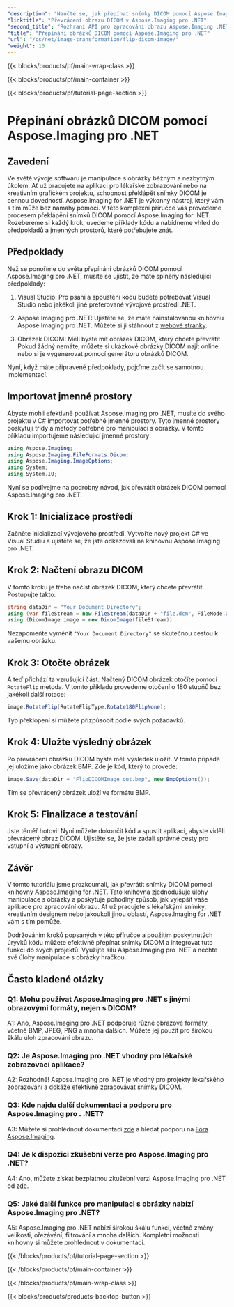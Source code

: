 ```yaml
---
"description": "Naučte se, jak přepínat snímky DICOM pomocí Aspose.Imaging pro .NET. Snadná a efektivní manipulace s obrázky pro lékařské aplikace a další."
"linktitle": "Převrácení obrazu DICOM v Aspose.Imaging pro .NET"
"second_title": "Rozhraní API pro zpracování obrazu Aspose.Imaging .NET"
"title": "Přepínání obrázků DICOM pomocí Aspose.Imaging pro .NET"
"url": "/cs/net/image-transformation/flip-dicom-image/"
"weight": 10
---
```


{{< blocks/products/pf/main-wrap-class >}}

{{< blocks/products/pf/main-container >}}

{{< blocks/products/pf/tutorial-page-section >}}

# Přepínání obrázků DICOM pomocí Aspose.Imaging pro .NET

## Zavedení

Ve světě vývoje softwaru je manipulace s obrázky běžným a nezbytným úkolem. Ať už pracujete na aplikaci pro lékařské zobrazování nebo na kreativním grafickém projektu, schopnost překlápět snímky DICOM je cennou dovedností. Aspose.Imaging for .NET je výkonný nástroj, který vám s tím může bez námahy pomoci. V této komplexní příručce vás provedeme procesem překlápění snímků DICOM pomocí Aspose.Imaging for .NET. Rozebereme si každý krok, uvedeme příklady kódu a nabídneme vhled do předpokladů a jmenných prostorů, které potřebujete znát.

## Předpoklady

Než se ponoříme do světa přepínání obrázků DICOM pomocí Aspose.Imaging pro .NET, musíte se ujistit, že máte splněny následující předpoklady:

1. Visual Studio: Pro psaní a spouštění kódu budete potřebovat Visual Studio nebo jakékoli jiné preferované vývojové prostředí .NET.

2. Aspose.Imaging pro .NET: Ujistěte se, že máte nainstalovanou knihovnu Aspose.Imaging pro .NET. Můžete si ji stáhnout z [webové stránky](https://releases.aspose.com/imaging/net/).

3. Obrázek DICOM: Měli byste mít obrázek DICOM, který chcete převrátit. Pokud žádný nemáte, můžete si ukázkové obrázky DICOM najít online nebo si je vygenerovat pomocí generátoru obrázků DICOM.

Nyní, když máte připravené předpoklady, pojďme začít se samotnou implementací.

## Importovat jmenné prostory

Abyste mohli efektivně používat Aspose.Imaging pro .NET, musíte do svého projektu v C# importovat potřebné jmenné prostory. Tyto jmenné prostory poskytují třídy a metody potřebné pro manipulaci s obrázky. V tomto příkladu importujeme následující jmenné prostory:

```csharp
using Aspose.Imaging;
using Aspose.Imaging.FileFormats.Dicom;
using Aspose.Imaging.ImageOptions;
using System;
using System.IO;
```

Nyní se podívejme na podrobný návod, jak převrátit obrázek DICOM pomocí Aspose.Imaging pro .NET.

## Krok 1: Inicializace prostředí

Začněte inicializací vývojového prostředí. Vytvořte nový projekt C# ve Visual Studiu a ujistěte se, že jste odkazovali na knihovnu Aspose.Imaging pro .NET.

## Krok 2: Načtení obrazu DICOM

V tomto kroku je třeba načíst obrázek DICOM, který chcete převrátit. Postupujte takto:

```csharp
string dataDir = "Your Document Directory";
using (var fileStream = new FileStream(dataDir + "file.dcm", FileMode.Open, FileAccess.Read))
using (DicomImage image = new DicomImage(fileStream))
```

Nezapomeňte vyměnit `"Your Document Directory"` se skutečnou cestou k vašemu obrázku.

## Krok 3: Otočte obrázek

A teď přichází ta vzrušující část. Načtený DICOM obrázek otočíte pomocí `RotateFlip` metoda. V tomto příkladu provedeme otočení o 180 stupňů bez jakékoli další rotace:

```csharp
image.RotateFlip(RotateFlipType.Rotate180FlipNone);
```

Typ překlopení si můžete přizpůsobit podle svých požadavků.

## Krok 4: Uložte výsledný obrázek

Po převrácení obrázku DICOM byste měli výsledek uložit. V tomto případě jej uložíme jako obrázek BMP. Zde je kód, který to provede:

```csharp
image.Save(dataDir + "FlipDICOMImage_out.bmp", new BmpOptions());
```

Tím se převrácený obrázek uloží ve formátu BMP.

## Krok 5: Finalizace a testování

Jste téměř hotovi! Nyní můžete dokončit kód a spustit aplikaci, abyste viděli převrácený obraz DICOM. Ujistěte se, že jste zadali správné cesty pro vstupní a výstupní obrazy.

## Závěr

V tomto tutoriálu jsme prozkoumali, jak převrátit snímky DICOM pomocí knihovny Aspose.Imaging for .NET. Tato knihovna zjednodušuje úlohy manipulace s obrázky a poskytuje pohodlný způsob, jak vylepšit vaše aplikace pro zpracování obrazu. Ať už pracujete s lékařskými snímky, kreativním designem nebo jakoukoli jinou oblastí, Aspose.Imaging for .NET vám s tím pomůže.

Dodržováním kroků popsaných v této příručce a použitím poskytnutých úryvků kódu můžete efektivně přepínat snímky DICOM a integrovat tuto funkci do svých projektů. Využijte sílu Aspose.Imaging pro .NET a nechte své úlohy manipulace s obrázky hračkou.

## Často kladené otázky

### Q1: Mohu používat Aspose.Imaging pro .NET s jinými obrazovými formáty, nejen s DICOM?
A1: Ano, Aspose.Imaging pro .NET podporuje různé obrazové formáty, včetně BMP, JPEG, PNG a mnoha dalších. Můžete jej použít pro širokou škálu úloh zpracování obrazu.

### Q2: Je Aspose.Imaging pro .NET vhodný pro lékařské zobrazovací aplikace?
A2: Rozhodně! Aspose.Imaging pro .NET je vhodný pro projekty lékařského zobrazování a dokáže efektivně zpracovávat snímky DICOM.

### Q3: Kde najdu další dokumentaci a podporu pro Aspose.Imaging pro . .NET?
A3: Můžete si prohlédnout dokumentaci [zde](https://reference.aspose.com/imaging/net/) a hledat podporu na [Fóra Aspose.Imaging](https://forum.aspose.com/).

### Q4: Je k dispozici zkušební verze pro Aspose.Imaging pro .NET?
A4: Ano, můžete získat bezplatnou zkušební verzi Aspose.Imaging pro .NET od [zde](https://releases.aspose.com/).

### Q5: Jaké další funkce pro manipulaci s obrázky nabízí Aspose.Imaging pro .NET?
A5: Aspose.Imaging pro .NET nabízí širokou škálu funkcí, včetně změny velikosti, ořezávání, filtrování a mnoha dalších. Kompletní možnosti knihovny si můžete prohlédnout v dokumentaci.

{{< /blocks/products/pf/tutorial-page-section >}}

{{< /blocks/products/pf/main-container >}}

{{< /blocks/products/pf/main-wrap-class >}}

{{< blocks/products/products-backtop-button >}}